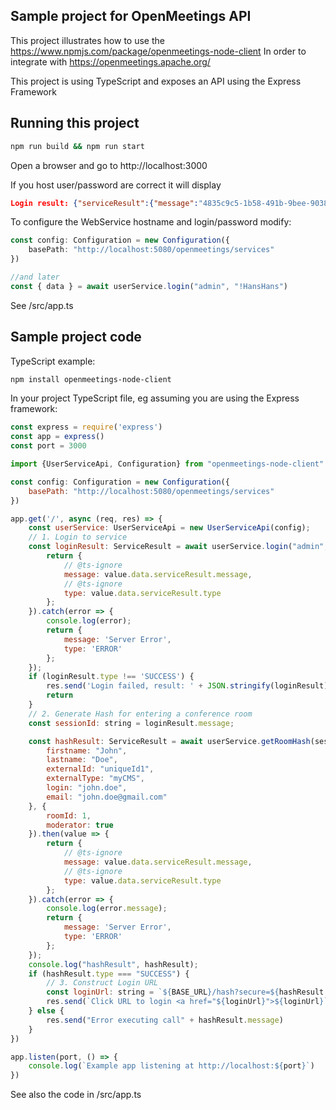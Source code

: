 ## Sample project for OpenMeetings API

This project illustrates how to use the https://www.npmjs.com/package/openmeetings-node-client 
In order to integrate with https://openmeetings.apache.org/

This project is using TypeScript and exposes an API using the Express Framework

## Running this project

```bash
npm run build && npm run start
```

Open a browser and go to http://localhost:3000

If you host user/password are correct it will display
```json
Login result: {"serviceResult":{"message":"4835c9c5-1b58-491b-9bee-903879c96048","type":"SUCCESS"}}
```

To configure the WebService hostname and login/password modify:
```typescript
const config: Configuration = new Configuration({
    basePath: "http://localhost:5080/openmeetings/services"
})

//and later
const { data } = await userService.login("admin", "!HansHans")
```
See /src/app.ts

## Sample project code

TypeScript example:
```bash
npm install openmeetings-node-client
```

In your project TypeScript file, eg assuming you are using the Express framework:
```javascript
const express = require('express')
const app = express()
const port = 3000

import {UserServiceApi, Configuration} from "openmeetings-node-client"

const config: Configuration = new Configuration({
    basePath: "http://localhost:5080/openmeetings/services"
})

app.get('/', async (req, res) => {
    const userService: UserServiceApi = new UserServiceApi(config);
    // 1. Login to service
    const loginResult: ServiceResult = await userService.login("admin", "!HansHans").then(value => {
        return {
            // @ts-ignore
            message: value.data.serviceResult.message,
            // @ts-ignore
            type: value.data.serviceResult.type
        };
    }).catch(error => {
        console.log(error);
        return {
            message: 'Server Error',
            type: 'ERROR'
        };
    });
    if (loginResult.type !== 'SUCCESS') {
        res.send('Login failed, result: ' + JSON.stringify(loginResult))
        return
    }
    // 2. Generate Hash for entering a conference room
    const sessionId: string = loginResult.message;

    const hashResult: ServiceResult = await userService.getRoomHash(sessionId, {
        firstname: "John",
        lastname: "Doe",
        externalId: "uniqueId1",
        externalType: "myCMS",
        login: "john.doe",
        email: "john.doe@gmail.com"
    }, {
        roomId: 1,
        moderator: true
    }).then(value => {
        return {
            // @ts-ignore
            message: value.data.serviceResult.message,
            // @ts-ignore
            type: value.data.serviceResult.type
        };
    }).catch(error => {
        console.log(error.message);
        return {
            message: 'Server Error',
            type: 'ERROR'
        };
    });
    console.log("hashResult", hashResult);
    if (hashResult.type === "SUCCESS") {
        // 3. Construct Login URL
        const loginUrl: string = `${BASE_URL}/hash?secure=${hashResult.message}`
        res.send(`Click URL to login <a href="${loginUrl}">${loginUrl}`)
    } else {
        res.send("Error executing call" + hashResult.message)
    }
})

app.listen(port, () => {
    console.log(`Example app listening at http://localhost:${port}`)
})
```

See also the code in /src/app.ts
